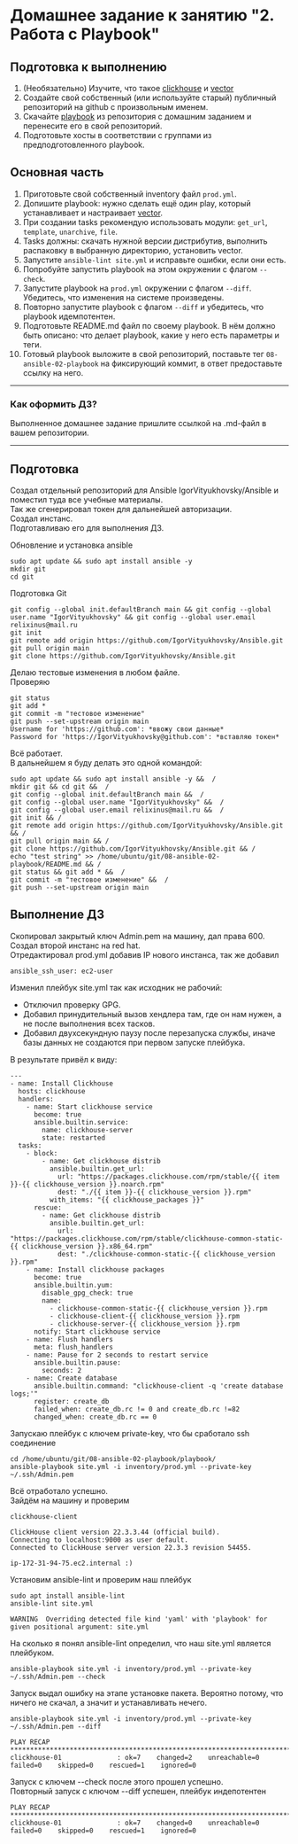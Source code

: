 # Домашнее задание к занятию "2. Работа с Playbook"

## Подготовка к выполнению

1. (Необязательно) Изучите, что такое [clickhouse](https://www.youtube.com/watch?v=fjTNS2zkeBs) и [vector](https://www.youtube.com/watch?v=CgEhyffisLY)
2. Создайте свой собственный (или используйте старый) публичный репозиторий на github с произвольным именем.
3. Скачайте [playbook](./playbook/) из репозитория с домашним заданием и перенесите его в свой репозиторий.
4. Подготовьте хосты в соответствии с группами из предподготовленного playbook.

## Основная часть

1. Приготовьте свой собственный inventory файл `prod.yml`.
2. Допишите playbook: нужно сделать ещё один play, который устанавливает и настраивает [vector](https://vector.dev).
3. При создании tasks рекомендую использовать модули: `get_url`, `template`, `unarchive`, `file`.
4. Tasks должны: скачать нужной версии дистрибутив, выполнить распаковку в выбранную директорию, установить vector.
5. Запустите `ansible-lint site.yml` и исправьте ошибки, если они есть.
6. Попробуйте запустить playbook на этом окружении с флагом `--check`.
7. Запустите playbook на `prod.yml` окружении с флагом `--diff`. Убедитесь, что изменения на системе произведены.
8. Повторно запустите playbook с флагом `--diff` и убедитесь, что playbook идемпотентен.
9. Подготовьте README.md файл по своему playbook. В нём должно быть описано: что делает playbook, какие у него есть параметры и теги.
10. Готовый playbook выложите в свой репозиторий, поставьте тег `08-ansible-02-playbook` на фиксирующий коммит, в ответ предоставьте ссылку на него.

---

### Как оформить ДЗ?

Выполненное домашнее задание пришлите ссылкой на .md-файл в вашем репозитории.

---

## Подготовка
Создал отдельный репозиторий для Ansible IgorVityukhovsky/Ansible и поместил туда все учебные материалы.  
Так же сгенерировал токен для дальнейшей авторизации.  
Создал инстанс.  
Подготавливаю его для выполнения ДЗ.  

Обновление и установка ansible
```
sudo apt update && sudo apt install ansible -y 
mkdir git
cd git
```

Подготовка Git
```
git config --global init.defaultBranch main && git config --global user.name "IgorVityukhovsky" && git config --global user.email relixinus@mail.ru
git init
git remote add origin https://github.com/IgorVityukhovsky/Ansible.git
git pull origin main
git clone https://github.com/IgorVityukhovsky/Ansible.git
```

Делаю тестовые изменения в любом файле.  
Проверяю  
```
git status
git add *
git commit -m "тестовое изменение"
git push --set-upstream origin main
Username for 'https://github.com': *ввожу свои данные*
Password for 'https://IgorVityukhovsky@github.com': *вставляю токен*
```
Всё работает.  
В дальнейшем я буду делать это одной командой:
```
sudo apt update && sudo apt install ansible -y &&  /
mkdir git && cd git &&  /
git config --global init.defaultBranch main &&  /
git config --global user.name "IgorVityukhovsky" &&  /
git config --global user.email relixinus@mail.ru &&  /
git init && /
git remote add origin https://github.com/IgorVityukhovsky/Ansible.git && /
git pull origin main && /
git clone https://github.com/IgorVityukhovsky/Ansible.git && /
echo "test string" >> /home/ubuntu/git/08-ansible-02-playbook/README.md && /
git status && git add * &&  /
git commit -m "тестовое изменение" &&  /
git push --set-upstream origin main
```

## Выполнение ДЗ

Скопировал закрытый ключ Admin.pem на машину, дал права 600.  
Создал второй инстанс на red hat.  
Отредактировал prod.yml добавив IP нового инстанса, так же добавил
```
ansible_ssh_user: ec2-user
```
Изменил плейбук site.yml так как исходник не рабочий:

* Отключил проверку GPG.  
* Добавил принудительный вызов хендлера там, где он нам нужен, а не после выполнения всех тасков.  
* Добавил двухсекундную паузу после перезапуска службы, иначе базы данных не создаются при первом запуске плейбука.  

В результате привёл к виду:  

```
---
- name: Install Clickhouse
  hosts: clickhouse
  handlers:
    - name: Start clickhouse service
      become: true
      ansible.builtin.service:
        name: clickhouse-server
        state: restarted
  tasks:
    - block:
        - name: Get clickhouse distrib
          ansible.builtin.get_url:
            url: "https://packages.clickhouse.com/rpm/stable/{{ item }}-{{ clickhouse_version }}.noarch.rpm"
            dest: "./{{ item }}-{{ clickhouse_version }}.rpm"
          with_items: "{{ clickhouse_packages }}"
      rescue:
        - name: Get clickhouse distrib
          ansible.builtin.get_url:
            url: "https://packages.clickhouse.com/rpm/stable/clickhouse-common-static-{{ clickhouse_version }}.x86_64.rpm"
            dest: "./clickhouse-common-static-{{ clickhouse_version }}.rpm"
    - name: Install clickhouse packages
      become: true
      ansible.builtin.yum:
        disable_gpg_check: true
        name:
          - clickhouse-common-static-{{ clickhouse_version }}.rpm
          - clickhouse-client-{{ clickhouse_version }}.rpm
          - clickhouse-server-{{ clickhouse_version }}.rpm          
      notify: Start clickhouse service
    - name: Flush handlers
      meta: flush_handlers
    - name: Pause for 2 seconds to restart service
      ansible.builtin.pause:
        seconds: 2
    - name: Create database
      ansible.builtin.command: "clickhouse-client -q 'create database logs;'"
      register: create_db
      failed_when: create_db.rc != 0 and create_db.rc !=82
      changed_when: create_db.rc == 0
```
Запускаю плейбук с ключем private-key, что бы сработало ssh соединение
```
cd /home/ubuntu/git/08-ansible-02-playbook/playbook/
ansible-playbook site.yml -i inventory/prod.yml --private-key ~/.ssh/Admin.pem
```
Всё отработало успешно.  
Зайдём на машину и проверим
```
clickhouse-client
```
```
ClickHouse client version 22.3.3.44 (official build).
Connecting to localhost:9000 as user default.
Connected to ClickHouse server version 22.3.3 revision 54455.

ip-172-31-94-75.ec2.internal :)
```
Установим ansible-lint и проверим наш плейбук
```
sudo apt install ansible-lint
ansible-lint site.yml
```
```
WARNING  Overriding detected file kind 'yaml' with 'playbook' for given positional argument: site.yml
```
На сколько я понял ansible-lint определил, что наш site.yml является плейбуком.
```
ansible-playbook site.yml -i inventory/prod.yml --private-key ~/.ssh/Admin.pem --check
```
Запуск выдал ошибку на этапе установке пакета. Вероятно потому, что ничего не скачал, а значит и устанавливать нечего.
```
ansible-playbook site.yml -i inventory/prod.yml --private-key ~/.ssh/Admin.pem --diff
```
```
PLAY RECAP ***********************************************************************************************************************************
clickhouse-01              : ok=7    changed=2    unreachable=0    failed=0    skipped=0    rescued=1    ignored=0
```
Запуск с ключем --check после этого прошел успешно.  
Повторный запуск с ключом --diff успешен, плейбук индепотентен
```
PLAY RECAP ***********************************************************************************************************************************
clickhouse-01              : ok=7    changed=0    unreachable=0    failed=0    skipped=0    rescued=1    ignored=0
```
